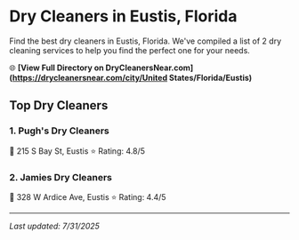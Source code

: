 # Dry Cleaners in Eustis, Florida

Find the best dry cleaners in Eustis, Florida. We've compiled a list of 2 dry cleaning services to help you find the perfect one for your needs.

🌐 **[View Full Directory on DryCleanersNear.com](https://drycleanersnear.com/city/United States/Florida/Eustis)**

## Top Dry Cleaners

### 1. Pugh's Dry Cleaners
📍 215 S Bay St, Eustis
⭐ Rating: 4.8/5

### 2. Jamies Dry Cleaners
📍 328 W Ardice Ave, Eustis
⭐ Rating: 4.4/5


---

*Last updated: 7/31/2025*
